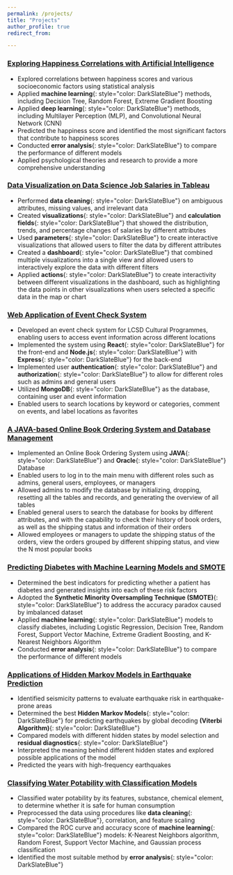 ```yaml
---
permalink: /projects/
title: "Projects"
author_profile: true
redirect_from: 

---
```


### [Exploring Happiness Correlations with Artificial Intelligence](https://github.com/AlexNHL/ml_dl_happiness)

* Explored correlations between happiness scores and various socioeconomic factors using statistical analysis
* Applied **machine learning**{: style="color: DarkSlateBlue"} methods, including Decision Tree, Random Forest, Extreme Gradient Boosting
* Applied **deep learning**{: style="color: DarkSlateBlue"} methods, including Multilayer Perception (MLP), and Convolutional Neural Network (CNN)
* Predicted the happiness score and identified the most significant factors that contribute to happiness scores
* Conducted **error analysis**{: style="color: DarkSlateBlue"} to compare the performance of different models
* Applied psychological theories and research to provide a more comprehensive understanding


### [Data Visualization on Data Science Job Salaries in Tableau](https://github.com/AlexNHL/dv_ds_salary)

* Performed **data cleaning**{: style="color: DarkSlateBlue"} on ambiguous attributes, missing values, and irrelevant data
* Created **visualizations**{: style="color: DarkSlateBlue"} and **calculation fields**{: style="color: DarkSlateBlue"} that showed the distribution, trends, and percentage changes of salaries by different attributes
* Used **parameters**{: style="color: DarkSlateBlue"} to create interactive visualizations that allowed users to filter the data by different attributes
* Created a **dashboard**{: style="color: DarkSlateBlue"} that combined multiple visualizations into a single view and allowed users to interactively explore the data with different filters
* Applied **actions**{: style="color: DarkSlateBlue"} to create interactivity between different visualizations in the dashboard, such as highlighting the data points in other visualizations when users selected a specific data in the map or chart


### [Web Application of Event Check System](https://github.com/AlexNHL/web_event)

* Developed an event check system for LCSD Cultural Programmes, enabling users to access event information across different locations
* Implemented the system using **React**{: style="color: DarkSlateBlue"} for the front-end and **Node.js**{: style="color: DarkSlateBlue"} with **Express**{: style="color: DarkSlateBlue"} for the back-end
* Implemented user **authentication**{: style="color: DarkSlateBlue"} and **authorization**{: style="color: DarkSlateBlue"} to allow for different roles such as admins and general users
* Utilized **MongoDB**{: style="color: DarkSlateBlue"} as the database, containing user and event information
* Enabled users to search locations by keyword or categories, comment on events, and label locations as favorites


### [A JAVA-based Online Book Ordering System and Database Management](https://github.com/AlexNHL/db_book)

* Implemented an Online Book Ordering System using **JAVA**{: style="color: DarkSlateBlue"} and **Oracle**{: style="color: DarkSlateBlue"} Database
* Enabled users to log in to the main menu with different roles such as admins, general users, employees, or managers
* Allowed admins to modify the database by initializing, dropping, resetting all the tables and records, and generating the overview of all tables
* Enabled general users to search the database for books by different attributes, and with the capability to check their history of book orders, as well as the shipping status and information of their orders
* Allowed employees or managers to update the shipping status of the orders, view the orders grouped by different shipping status, and view the N most popular books

### [Predicting Diabetes with Machine Learning Models and SMOTE](https://github.com/AlexNHL/ml_diabetes)

* Determined the best indicators for predicting whether a patient has diabetes and generated insights into each of these risk factors
* Adopted the **Synthetic Minority Oversampling Technique (SMOTE)**{: style="color: DarkSlateBlue"} to address the accuracy paradox caused by imbalanced dataset
* Applied **machine learning**{: style="color: DarkSlateBlue"} models to classify diabetes, including Logistic Regression, Decision Tree, Random Forest, Support Vector Machine, Extreme Gradient Boosting, and K-Nearest Neighbors Algorithm
* Conducted **error analysis**{: style="color: DarkSlateBlue"} to compare the performance of different models


### [Applications of Hidden Markov Models in Earthquake Prediction](https://github.com/AlexNHL/hmm_earthquake)

* Identified seismicity patterns to evaluate earthquake risk in earthquake-prone areas
* Determined the best **Hidden Markov Models**{: style="color: DarkSlateBlue"} for predicting earthquakes by global decoding **(Viterbi Algorithm)**{: style="color: DarkSlateBlue"}
* Compared models with different hidden states by model selection and **residual diagnostics**{: style="color: DarkSlateBlue"}
* Interpreted the meaning behind different hidden states and explored possible applications of the model
* Predicted the years with high-frequency earthquakes


### [Classifying Water Potability with Classification Models](https://github.com/AlexNHL/ml_potability)

* Classified water potability by its features, substance, chemical element, to determine whether it is safe for human consumption
* Preprocessed the data using procedures like **data cleaning**{: style="color: DarkSlateBlue"}, correlation, and feature scaling
* Compared the ROC curve and accuracy score of **machine learning**{: style="color: DarkSlateBlue"} models: K-Nearest Neighbors algorithm, Random Forest, Support Vector Machine, and Gaussian process classification
* Identified the most suitable method by **error analysis**{: style="color: DarkSlateBlue"}




